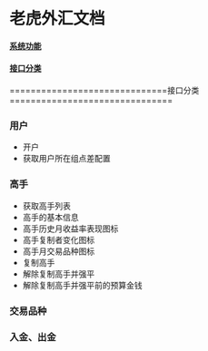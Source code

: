 # 老虎外汇文档

#### [系统功能](/)
#### [接口分类](/api/category.html)

==============================接口分类===============================
### 用户
* 开户
* 获取用户所在组点差配置

### 高手 
* 获取高手列表
* 高手的基本信息
* 高手历史月收益率表现图标
* 高手复制者变化图标
* 高手月交易品种图标
* 复制高手
* 解除复制高手并强平 
* 解除复制高手并强平前的预算金钱 

### 交易品种

### 入金、出金
